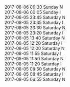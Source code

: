 2017-08-06 00:30 Sunday  N  
2017-08-06 00:05 Sunday  I  
2017-08-05 23:45 Saturday  N  
2017-08-05 23:35 Saturday  I  
2017-08-05 23:30 Saturday  N  
2017-08-05 23:20 Saturday  I  
2017-08-05 13:40 Saturday  N  
2017-08-05 12:20 Saturday  I  
2017-08-05 12:00 Saturday  N  
2017-08-05 11:55 Saturday  I  
2017-08-05 11:50 Saturday  N  
2017-08-05 11:20 Saturday  I  
2017-08-05 08:50 Saturday  N  
2017-08-05 08:45 Saturday  I  
2017-08-05 06:55 Saturday  N  
